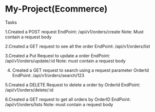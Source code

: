 # My-Project(Ecommerce)


Tasks


1.Created a POST request
    EndPoint: /api/v1/orders/create
    Note: Must contain a request body
    
2.Created a GET request to see all the order
    EndPoint: /api/v1/orders/list
    
3.Created a Put Request to update a order
    EndPoint: /api/v1/orders/update/:id
    Note: must contain a request body
    
4. Created a GET request to search using a request parameter OrderId
    EndPoint: /api/v1/orders/search/123
    
5.Created a DELETE Request to delete a order by OrderId
    EndPoint: /api/v1/orders/delete/:id
    
6.Created a GET request to get all orders by OrderID
    EndPoint: /api/v1/orders/lists
    Note: must contain a request body
